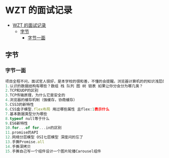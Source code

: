 # WZT 的面试记录

- [WZT 的面试记录](#wzt-的面试记录)
  - [字节](#字节)
    - [字节一面](#字节一面)

## 字节

### 字节一面

```js
项目全程不问，面试官人很好，是本学校的很和善，不懂的会提醒。浏览器计算机的的知识浅层的答出来会深入问。
1.认识的数据结构有哪些？数组 栈 队列 图 树 链表 如果让你分会分为哪几类？
2.TCP和UDP的区别
3.TCP传输原理，为什么它是安全的
4.浏览器的缓存机制（强缓存，协商缓存）
5.CSS3的新特性
6.CSS盒子模型.flex布局 用过哪些属性 且flex:1表示什么
7.基本数据类型分为哪些
8.typeof null等于什么
9.ES6新特性
10.for...of for...in的区别
11.promise的API
12.网络分层模型 OSI七层模型 深度问的忘了
13.手撕Promise.all
14.手撕深拷贝
15.手撕自己写一个组件设计一个图片轮播Carousel组件
```
